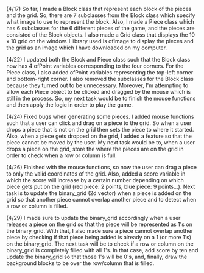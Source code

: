 (4/17) So far, I made a Block class that represent each block of the pieces and the grid. So, there are 7 subclasses from the Block class which specify what image to use to represent the block.
Also, I made a Piece class which has 6 subclasses for the 6 different pieces of the game, and the pieces are consisted of the Block objects.
I also made a Grid class that displays the 10 x 10 grid on the window.
I library used is ofImage to display the pieces and the grid as an image which I have downloaded on my computer.

(4/22) I updated both the Block and Piece class such that the Block class now has 4 ofPoint variables corresponding to the four corners. 
For the Piece class, I also added ofPoint variables representing the top-left corner and bottom-right corner. I also removed the subclasses for the Block class because they turned out to be unnecessary. 
Moreover, I'm attempting to allow each Piece object to be clicked and dragged by the mouse which is still in the process.
So, my next task would be to finish the mouse functions and then apply the logic in order to play the game.

(4/24) 
Fixed bugs when generating some pieces.
I added mouse functions such that a user can click and drag on a piece to the grid. So when a user drops a piece that is not on the grid then sets the piece to where it started. Also, when a piece gets dropped on the grid, I added a feature so that the piece cannot be moved by the user.
My next task would be to, when a user drops a piece on the grid, store the where the pieces are on the grid in order to check when a row or column is full.

(4/26)
Finished with the mouse functions, so now the user can drag a piece to only the valid coordinates of the grid. Also, added a score variable in which the score will increase by a certain number depending on which piece gets put on the grid (red piece: 2 points, blue piece: 9 points...). Next task is to update the binary_grid (2d vector) when a piece is added on the grid so that another piece cannot overlap another piece and to detect when a row or column is filled.

(4/29) 
I made sure to update the binary_grid accordingly when a user releases a piece on the grid so that the piece will be represented as 1's on the binary_grid. With that, I also made sure a piece cannot overlap another piece by checking if that piece being added is already on a 1 (or more 1's) on the binary_grid. The next task will be to check if a row or column on the binary_grid is completely filled with all 1's. In that case, add score by ten and update the binary_grid so that those 1's will be 0's, and, finally, draw the background blocks to be over the row/column that is filled.
